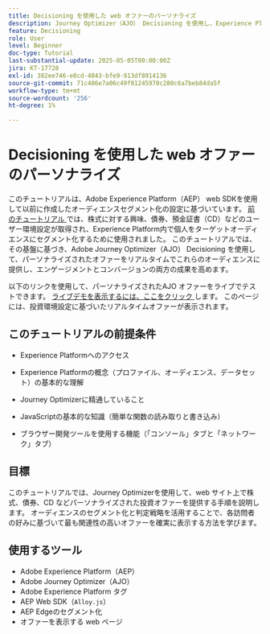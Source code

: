 ```yaml
---
title: Decisioning を使用した web オファーのパーソナライズ
description: Journey Optimizer（AJO） Decisioning を使用し、Experience Platform（AEP）に組み込まれたオーディエンスセグメント化を活用して、パーソナライズされたオファーを web ページで提供する方法を説明します。
feature: Decisioning
role: User
level: Beginner
doc-type: Tutorial
last-substantial-update: 2025-05-05T00:00:00Z
jira: KT-17728
exl-id: 382ee746-e8cd-4843-bfe9-913df8914136
source-git-commit: 71c406e7a06c49f01245970c280c6a7beb84da5f
workflow-type: tm+mt
source-wordcount: '256'
ht-degree: 1%

---
```


# Decisioning を使用した web オファーのパーソナライズ

このチュートリアルは、Adobe Experience Platform（AEP） web SDKを使用して以前に作成したオーディエンスセグメント化の設定に基づいています。 [ 前のチュートリアル ](https://experienceleague.adobe.com/en/docs/journey-optimizer-learn/create-audiences-using-web-sdk/introduction) では、株式に対する興味、債券、預金証書（CD）などのユーザー環境設定が取得され、Experience Platform内で個人をターゲットオーディエンスにセグメント化するために使用されました。 このチュートリアルでは、その基盤に基づき、Adobe Journey Optimizer（AJO） Decisioning を使用して、パーソナライズされたオファーをリアルタイムでこれらのオーディエンスに提供し、エンゲージメントとコンバージョンの両方の成果を高めます。

以下のリンクを使用して、パーソナライズされたAJO オファーをライブでテストできます。
[ ライブデモを表示するには、ここをクリック ](https://gbedekar489.github.io/finwise/welcome.html) します。 このページには、投資環境設定に基づいたリアルタイムオファーが表示されます。

## このチュートリアルの前提条件

* Experience Platformへのアクセス

* Experience Platformの概念（プロファイル、オーディエンス、データセット）の基本的な理解

* Journey Optimizerに精通していること

* JavaScriptの基本的な知識（簡単な関数の読み取りと書き込み）

* ブラウザー開発ツールを使用する機能（「コンソール」タブと「ネットワーク」タブ）


## 目標

このチュートリアルでは、Journey Optimizerを使用して、web サイト上で株式、債券、CD などパーソナライズされた投資オファーを提供する手順を説明します。 オーディエンスのセグメント化と判定戦略を活用することで、各訪問者の好みに基づいて最も関連性の高いオファーを確実に表示する方法を学びます。

## 使用するツール

* Adobe Experience Platform（AEP）
* Adobe Journey Optimizer（AJO）
* Adobe Experience Platform タグ
* AEP Web SDK（`Alloy.js`）
* AEP Edgeのセグメント化
* オファーを表示する web ページ
